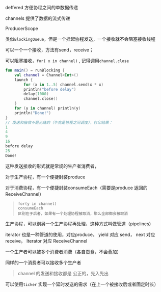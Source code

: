 deffered 方便协程之间的单数据传递

channels 提供了数据的流式传递

ProducerScope 



类似`BlockingQueue`，但是一个挂起协程发送，一个接收就不会阻塞接收线程   



可以一个一个接收，方法有send，receive；

可以阻塞接收，`for( x in channel)` , 记得调用`channel.close`

```kotlin
fun main() = runBlocking {
    val channel = Channel<Int>()
    launch {
        for (x in 1..5) channel.send(x * x)
        println("before delay")
        delay(1000)
        channel.close()
    }
    for (y in channel) println(y)
    println("Done!")
}
// 发送和接收不是无缝的（毕竟是协程之间调度），打印结果：
1
4
9
16
before delay
25
Done!
```



这种发送接收的形式就是常规的生产者消费者，   

对于生产协程，有一个便捷封装produce  

对于消费协程，有一个便捷封装consumeEach（需要是produce 返回的ReceiveChannel）  

> ```
> for(y in channel) 
> consumeEach
> 区别在于后者，如果有一个处理协程被取消，那么全部都会被取消  
> ```



生产协程，可以别另一个生产协程再处理，这种方式叫做管道（pipelines）  



iterator 也是一种管道的使用，对应produce。 yield 对应 send， next 对应receive。 Iterator 对应 ReceiveChannel  



一个生产者可以被多个消费者消费（各自蚕食，不会叠加） 

同样的一个消费者可以接收多个生产者  

> channel 的发送和接收都是 公正的，先入先出



可以使用`ticker` 实现一个延时发送的需求（在上一个被接收后或者固定时长）  







